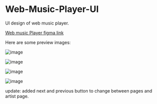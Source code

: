 # Web-Music-Player-UI
UI design of web music player.

[Web music Player figma link](https://www.figma.com/file/OUnYxi9sIRpzZ3sqhmudqv/Music-player?t=oPv2rzLlmNlCX2aN-6)

Here are some preview images:

![image](https://user-images.githubusercontent.com/103428174/227199623-02d8a83b-88eb-48f5-b512-a0a56154166c.png)

![image](https://user-images.githubusercontent.com/103428174/227199741-cd6b39d3-5c92-4136-9212-9f609dd67c9f.png)

![image](https://user-images.githubusercontent.com/103428174/227199776-b7e1deaa-c3ec-431b-ab8c-a648873c8907.png)

![image](https://user-images.githubusercontent.com/103428174/227199803-e3b010ca-366a-486a-9cbb-a27d66e08f74.png)

update: 
added next and previous button to change between pages and artist page.
